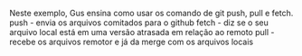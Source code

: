 Neste exemplo, Gus ensina como usar os comando de git push, pull e fetch.
push - envia os arquivos comitados para o github
fetch - diz se o seu arquivo local está em uma versão atrasada em relação ao remoto
pull - recebe os arquivos remotor e já da merge com os arquivos locais
